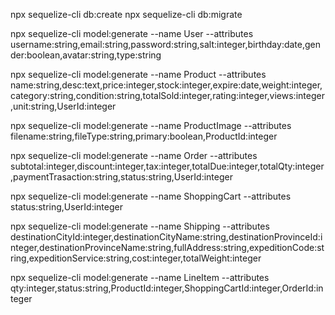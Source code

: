 npx sequelize-cli db:create
npx sequelize-cli db:migrate

npx sequelize-cli model:generate --name User --attributes username:string,email:string,password:string,salt:integer,birthday:date,gender:boolean,avatar:string,type:string

npx sequelize-cli model:generate --name Product --attributes name:string,desc:text,price:integer,stock:integer,expire:date,weight:integer,category:string,condition:string,totalSold:integer,rating:integer,views:integer,unit:string,UserId:integer

npx sequelize-cli model:generate --name ProductImage --attributes filename:string,fileType:string,primary:boolean,ProductId:integer

npx sequelize-cli model:generate --name Order --attributes subtotal:integer,discount:integer,tax:integer,totalDue:integer,totalQty:integer,paymentTrasaction:string,status:string,UserId:integer

npx sequelize-cli model:generate --name ShoppingCart --attributes status:string,UserId:integer

npx sequelize-cli model:generate --name Shipping --attributes destinationCityId:integer,destinationCityName:string,destinationProvinceId:integer,destinationProvinceName:string,fullAddress:string,expeditionCode:string,expeditionService:string,cost:integer,totalWeight:integer

npx sequelize-cli model:generate --name LineItem --attributes qty:integer,status:string,ProductId:integer,ShoppingCartId:integer,OrderId:integer







    